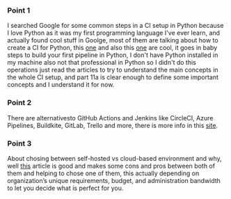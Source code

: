 ### Point 1

I searched Google for some common steps in a CI setup in Python because I love Python as it was my first programming language I've ever learn, and actually found cool stuff in Goolge, most of them are talking about how to create a CI for Python, this [one](https://semaphoreci.com/blog/python-continuous-integration-continuous-delivery) and also this [one](https://realpython.com/python-continuous-integration/) are cool, it goes in baby steps to build your first pipeline in Python, I don't have Python installed in my machine also not that professional in Python so I didn't do this operations just read the articles to try to understand the main concepts in the whole CI setup, and part 11a is clear enough to define some important concepts and I understand it for now.

### Point 2

There are alternativesto GitHub Actions and Jenkins like CircleCI, Azure Pipelines, Buildkite, GitLab, Trello and more, there is more info in this [site](https://stackshare.io/github-actions/alternatives).

### Point 3

About chosing between self-hosted vs cloud-based environment and why, well [this](https://www.digitalocean.com/community/tutorials/ci-cd-comparison-using-managed-providers-vs-self-hosting) article is good and makes some cons and pros between both of them and helping to chose one of them, this actually depending on organization’s unique requirements, budget, and administration bandwidth to let you decide what is perfect for you.